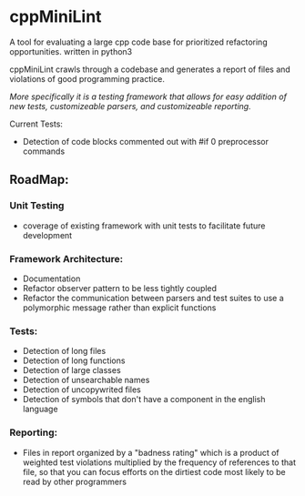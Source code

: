 # cppMiniLint
A tool for evaluating a large cpp code base for prioritized refactoring opportunities.  written in python3

cppMiniLint crawls through a codebase and generates a report of files and violations of good programming practice.

*More specifically it is a testing framework that allows for easy addition of new tests, customizeable parsers, and customizeable reporting.*

Current Tests:
- Detection of code blocks commented out with #if 0 preprocessor commands

## RoadMap:
### Unit Testing
- coverage of existing framework with unit tests to facilitate future development

### Framework Architecture:
- Documentation
- Refactor observer pattern to be less tightly coupled
- Refactor the communication between parsers and test suites to use a polymorphic message rather than explicit functions

### Tests:
- Detection of long files
- Detection of long functions
- Detection of large classes
- Detection of unsearchable names
- Detection of uncopywrited files
- Detection of symbols that don't have a component in the english language

### Reporting:
- Files in report organized by a "badness rating" which is a product of weighted test violations multiplied by the frequency of references to that file, so that you can focus efforts on the dirtiest code most likely to be read by other programmers
